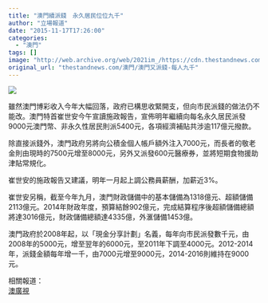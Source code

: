 ```yaml
---
title: "澳門續派錢　永久居民位位九千"
author: "立場報道"
date: "2015-11-17T17:26:00"
categories:
  - "澳門"
tags: []
image: "http://web.archive.org/web/2021im_/https://cdn.thestandnews.com/media/photos/cache/20151117-09_qSGlt_1200x0.png"
original_url: "thestandnews.com/澳門/澳門又派錢-每人九千"
---
```

![](http://web.archive.org/web/2021im_/https://cdn.thestandnews.com/media/photos/cache/20151117-09_qSGlt_1200x0.png)

雖然澳門博彩收入今年大幅回落，政府已構思收緊開支，但向市民派錢的做法仍不能改。澳門特首崔世安今午宣讀施政報告，宣佈明年繼續向每名永久居民派發9000元澳門幣、非永久性居民則派5400元，各項經濟補貼共涉逾117億元撥款。

除直接派錢外，澳門政府另將向公積金個人帳戶額外注入7000元，而長者的敬老金則由現時的7500元增至8000元，另外又派發600元醫療券，並將短期食物援助津貼常規化。

崔世安的施政報告又建議，明年一月起上調公務員薪酬，加薪近3%。

崔世安另稱，截至今年九月，澳門財政儲備中的基本儲備為1318億元、超額儲備2113億元。2014年財政年度，預算結餘902億元，完成結算程序後超額儲備總額將達3016億元，財政儲備總額達4335億，外滙儲備1453億。

澳門政府於2008年起，以「現金分享計劃」名義，每年向市民派發數千元，由2008年的5000元，增至翌年的6000元，至2011年下調至4000元。2012-2014年，派錢金額每年增一千，由7000元增至9000元，2014-2016則維持在9000元。

相關報道：  
[澳廣視](http://web.archive.org/web/20210628183449/http://news.qoos.com/%E6%98%8E%E5%B9%B4%E7%BA%8C%E5%AF%A6%E6%96%BD%E5%90%84%E9%A0%85%E7%A8%85%E8%B2%BB%E6%B8%9B%E5%85%8D%E6%8E%AA%E6%96%BD-1978802.html)